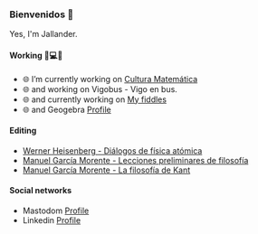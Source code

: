 ### Bienvenidos 👋

Yes, I'm Jallander.

#### Working 📡💻🌐

- 🌐 I’m currently working on [Cultura Matemática](http://cultu-matematica.byethost7.com/index.html)
- 🌐 and working on Vigobus - Vigo en bus.
- 🌐 and currently working on [My fiddles](https://jsfiddle.net/user/fiddles/jallander)
- 🌐 and Geogebra [Profile](https://www.geogebra.org/u/jalprofesorparticular)
  
#### Editing

- [Werner Heisenberg - Diálogos de física atómica](https://github.com/joseantoniolopezlorenzo/dialogos-sobre-fisica-atomica)
- [Manuel García Morente - Lecciones preliminares de filosofía](https://github.com/joseantoniolopezlorenzo/lecciones-preliminares-de-filosofia)
- [Manuel García Morente - La filosofía de Kant](https://github.com/joseantoniolopezlorenzo/la-filosofia-de-kant)
  
#### Social networks

- Mastodom [Profile](https://mastodon.social/@jalander)
- Linkedin [Profile](https://www.linkedin.com/in/jos%C3%A9-antonio-l%C3%B3pez-lorenzo/)

<!--
**joseantoniolopezlorenzo/joseantoniolopezlorenzo** is a ✨ _special_ ✨ repository because its `README.md` (this file) appears on your GitHub profile.

Here are some ideas to get you started:

- 🔭 I’m currently working on [Cultura Matemática](https://cultura-matematica.galidea.es)
- 🌱 I’m currently learning ...
- 👯 I’m looking to collaborate on ...
- 🤔 I’m looking for help with ...
- 💬 Ask me about ...
- 📫 How to reach me: ...
- 😄 Pronouns: ...
- ⚡ Fun fact: ...
-->
